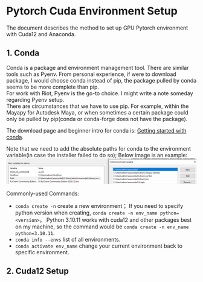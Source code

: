 # Pytorch Cuda Environment Setup

The document describes the method to set up GPU Pytorch environment with Cuda12 and Anaconda.  

## 1. Conda  
Conda is a package and environment management tool. There are similar tools such as Pyenv. From personal experience,
if were to download package, I would choose conda instead of pip, the package pulled by conda seems to be more complete
than pip.   
For work with Riot, Pyenv is the go-to choice. I might write a note someday regarding Pyenv setup.  
There are circumstances that we have to use pip. For example, within the Mayapy for Autodesk Maya, or when 
sometimes a certain package could only be pulled by pip(conda or conda-forge does not have the package).  

The download page and beginner intro for conda is: 
[Getting started with conda](https://conda.io/projects/conda/en/latest/user-guide/getting-started.html).  

Note that we need to add the absolute paths for conda to the environment variable(in case the installer failed to do 
so); Below image is an example:    
<img src="../image/torch_cuda/system_var.png">  

Commonly-used Commands:
* `conda create -n` create a new environment；
If you need to specify python version when creating, `conda create -n env_name python=<version>`。
Python 3.10.11 works with cuda12 and other packages best on my machine,
so the command would be `conda create -n env_name python=3.10.11`.
* `conda info --envs` list of all environments.
* `conda activate env_name` change your current environment back to specific environment.  


## 2. Cuda12 Setup  

